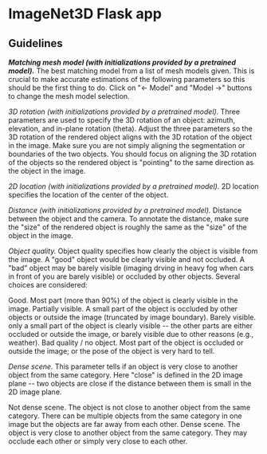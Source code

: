 # ImageNet3D Flask app
## Guidelines
***Matching mesh model (with initializations provided by a pretrained model).***
The best matching model from a list of mesh models given. This is crucial to make accurate estimations of the following parameters so this should be the first thing to do. Click on "<- Model" and "Model ->" buttons to change the mesh model selection.

*3D rotation (with initializations provided by a pretrained model).* Three parameters are used to specify the 3D rotation of an object: azimuth, elevation, and in-plane rotation (theta). Adjust the three parameters so the 3D rotation of the rendered object aligns with the 3D rotation of the object in the image. Make sure you are not simply aligning the segmentation or boundaries of the two objects. You should focus on aligning the 3D rotation of the objects so the rendered object is "pointing" to the same direction as the object in the image.

*2D location (with initializations provided by a pretrained model).* 2D location specifies the location of the center of the object.

*Distance (with initializations provided by a pretrained model).* Distance between the object and the camera. To annotate the distance, make sure the "size" of the rendered object is roughly the same as the "size" of the object in the image.

*Object quality.* Object quality specifies how clearly the object is visible from the image. A "good" object would be clearly visible and not occluded. A "bad" object may be barely visible (imaging drving in heavy fog when cars in front of you are barely visible) or occluded by other objects. Several choices are considered:

Good. Most part (more than 90%) of the object is clearly visible in the image.
Partially visible. A small part of the object is occluded by other objects or outside the image (truncated by image boundary).
Barely visible. only a small part of the object is clearly visible -- the other parts are either occluded or outside the image, or barely visible due to other reasons (e.g., weather).
Bad quality / no object. Most part of the object is occluded or outside the image; or the pose of the object is very hard to tell.

*Dense scene.* This parameter tells if an object is very close to another object from the same category. Here "close" is defined in the 2D image plane -- two objects are close if the distance between them is small in the 2D image plane.

Not dense scene. The object is not close to another object from the same category. There can be multiple objects from the same category in one image but the objects are far away from each other.
Dense scene. The object is very close to another object from the same category. They may occlude each other or simply very close to each other.